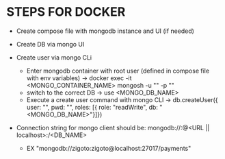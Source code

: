 # STEPS FOR DOCKER

- Create compose file with mongodb instance and UI (if needed)
- Create DB via mongo UI
- Create user via mongo CLi
    - Enter mongodb container with root user (defined in compose file with env variables) -> docker exec -it <MONGO_CONTAINER_NAME> mongosh -u "<USER>" -p "<PASSWORD>"
    - switch to the correct DB -> use <MONGO_DB_NAME>
    - Execute a create user command with mongo CLI -> db.createUser({ user: "<USER>", pwd: "<PASSWORD>", roles: [{ role: "readWrite", db: "<MONGO_DB_NAME>"}]})

- Connection string for mongo client should be: mongodb://<USER>:<PASS>@<URL || localhost>:<PORT>/<DB_NAME>
    - EX "mongodb://zigoto:zigoto@localhost:27017/payments"
